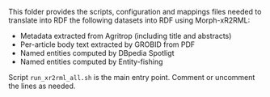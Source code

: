 This folder provides the scripts, configuration and mappings files needed to translate into RDF the following datasets into RDF using Morph-xR2RML:
- Metadata extracted from Agritrop (including title and abstracts)
- Per-article body text extracted by GROBID from PDF 
- Named entities computed by DBpedia Spotligt
- Named entities computed by Entity-fishing


Script `run_xr2rml_all.sh` is the main entry point.
Comment or uncomment the lines as needed.
